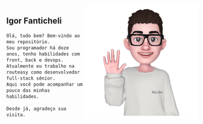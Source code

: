 <img src="./images/igorfanticheli.png" min-width="300px" max-width="300px" width="300px" align="right" alt="logo igorfanticheli">

## Igor Fanticheli
    Olá, tudo bem? Bem-vindo ao meu repositório. 
    Sou programador há doze anos, tenho habilidades com front, back e devops.
    Atualmente eu trabalho na routeasy como desenvolvedor full-stack sênior. 
    Aqui você pode acompanhar um pouco das minhas habilidades.
    
    Desde já, agradeço sua visita.
